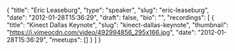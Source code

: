 {
  "title": "Eric Leaseburg",
  "type": "speaker",
  "slug": "eric-leaseburg",
  "date": "2012-01-28T15:36:29",
  "draft": false,
  "bio": "",
  "recordings": [
    {
      "title": "Kinect Dallas Keynote",
      "slug": "kinect-dallas-keynote",
      "thumbnail": "https://i.vimeocdn.com/video/492994856_295x166.jpg",
      "date": "2012-01-28T15:36:29",
      "meetups": []
    }
  ]
}